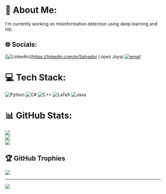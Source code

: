 # 💫 About Me:
I'm currently working on misinformation detection using deep learning and nlp.


## 🌐 Socials:
[![LinkedIn](https://img.shields.io/badge/LinkedIn-%230077B5.svg?logo=linkedin&logoColor=white)](https://linkedin.com/in/Salvador López Joya) [![email](https://img.shields.io/badge/Email-D14836?logo=gmail&logoColor=white)](mailto:slopezjoya@ugr.es) 

# 💻 Tech Stack:
![Python](https://img.shields.io/badge/python-3670A0?style=for-the-badge&logo=python&logoColor=ffdd54) ![C#](https://img.shields.io/badge/c%23-%23239120.svg?style=for-the-badge&logo=csharp&logoColor=white) ![C++](https://img.shields.io/badge/c++-%2300599C.svg?style=for-the-badge&logo=c%2B%2B&logoColor=white) ![LaTeX](https://img.shields.io/badge/latex-%23008080.svg?style=for-the-badge&logo=latex&logoColor=white) ![Java](https://img.shields.io/badge/java-%23ED8B00.svg?style=for-the-badge&logo=openjdk&logoColor=white)
# 📊 GitHub Stats:
![](https://github-readme-stats.vercel.app/api?username=salva96&theme=default&hide_border=false&include_all_commits=true&count_private=false)<br/>
![](https://nirzak-streak-stats.vercel.app/?user=salva96&theme=default&hide_border=false)<br/>
![](https://github-readme-stats.vercel.app/api/top-langs/?username=salva96&theme=default&hide_border=false&include_all_commits=true&count_private=false&layout=compact)

## 🏆 GitHub Trophies
![](https://github-profile-trophy.vercel.app/?username=salva96&theme=radical&no-frame=false&no-bg=true&margin-w=4)

---
[![](https://visitcount.itsvg.in/api?id=salva96&icon=0&color=0)](https://visitcount.itsvg.in)

<!-- Proudly created with GPRM ( https://gprm.itsvg.in ) -->
